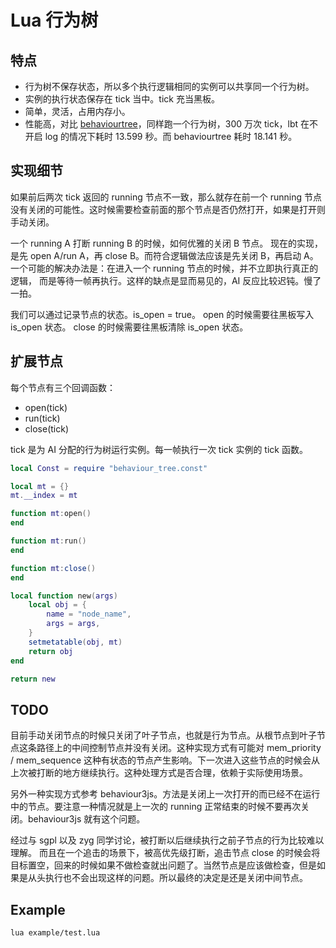 # Lua 行为树

## 特点

* 行为树不保存状态，所以多个执行逻辑相同的实例可以共享同一个行为树。
* 实例的执行状态保存在 tick 当中。tick 充当黑板。
* 简单，灵活，占用内存小。
* 性能高，对比 [behaviourtree](https://github.com/tanema/behaviourtree.lua)，同样跑一个行为树，300 万次 tick，lbt 在不开启 log 的情况下耗时 13.599 秒。而 behaviourtree 耗时 18.141 秒。

## 实现细节

如果前后两次 tick 返回的 running 节点不一致，那么就存在前一个 running 节点没有关闭的可能性。这时候需要检查前面的那个节点是否仍然打开，如果是打开则手动关闭。

一个 running A 打断 running B 的时候，如何优雅的关闭 B 节点。
现在的实现，是先 open A/run A，再 close B。而符合逻辑做法应该是先关闭 B，再启动 A。
一个可能的解决办法是：在进入一个 running 节点的时候，并不立即执行真正的逻辑，
而是等待一帧再执行。这样的缺点是显而易见的，AI 反应比较迟钝。慢了一拍。

我们可以通过记录节点的状态。is_open = true。
open 的时候需要往黑板写入 is_open 状态。
close 的时候需要往黑板清除 is_open 状态。

## 扩展节点

每个节点有三个回调函数：

* open(tick)
* run(tick)
* close(tick)

tick 是为 AI 分配的行为树运行实例。每一帧执行一次 tick 实例的 tick 函数。

```lua
local Const = require "behaviour_tree.const"

local mt = {}
mt.__index = mt

function mt:open()
end

function mt:run()
end

function mt:close()
end

local function new(args)
    local obj = {
        name = "node_name",
        args = args,
    }
    setmetatable(obj, mt)
    return obj
end

return new
```

## TODO

目前手动关闭节点的时候只关闭了叶子节点，也就是行为节点。从根节点到叶子节点这条路径上的中间控制节点并没有关闭。这种实现方式有可能对 mem_priority / mem_sequence 这种有状态的节点产生影响。下一次进入这些节点的时候会从上次被打断的地方继续执行。这种处理方式是否合理，依赖于实际使用场景。

另外一种实现方式参考 behaviour3js。方法是关闭上一次打开的而已经不在运行中的节点。要注意一种情况就是上一次的 running 正常结束的时候不要再次关闭。behaviour3js 就有这个问题。

经过与 sgpl 以及 zyg 同学讨论，被打断以后继续执行之前子节点的行为比较难以理解。
而且在一个追击的场景下，被高优先级打断，追击节点 close 的时候会将目标置空，回来的时候如果不做检查就出问题了。当然节点是应该做检查，但是如果是从头执行也不会出现这样的问题。所以最终的决定是还是关闭中间节点。

## Example

```
lua example/test.lua
```
